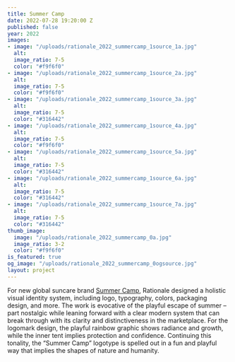 ```yaml
---
title: Summer Camp
date: 2022-07-28 19:20:00 Z
published: false
year: 2022
images:
- image: "/uploads/rationale_2022_summercamp_1source_1a.jpg"
  alt: 
  image_ratio: 7-5
  color: "#f9f6f0"
- image: "/uploads/rationale_2022_summercamp_1source_2a.jpg"
  alt: 
  image_ratio: 7-5
  color: "#f9f6f0"
- image: "/uploads/rationale_2022_summercamp_1source_3a.jpg"
  alt: 
  image_ratio: 7-5
  color: "#316442"
- image: "/uploads/rationale_2022_summercamp_1source_4a.jpg"
  alt: 
  image_ratio: 7-5
  color: "#f9f6f0"
- image: "/uploads/rationale_2022_summercamp_1source_5a.jpg"
  alt: 
  image_ratio: 7-5
  color: "#316442"
- image: "/uploads/rationale_2022_summercamp_1source_6a.jpg"
  alt: 
  image_ratio: 7-5
  color: "#316442"
- image: "/uploads/rationale_2022_summercamp_1source_7a.jpg"
  alt: 
  image_ratio: 7-5
  color: "#316442"
thumb_image:
  image: "/uploads/rationale_2022_summercamp_0a.jpg"
  image_ratio: 3-2
  color: "#f9f6f0"
is_featured: true
og_image: "/uploads/rationale_2022_summercamp_0ogsource.jpg"
layout: project
---
```


For new global suncare brand [Summer Camp](https://summercamplife.com/), Rationale designed a holistic visual identity system, including logo, typography, colors, packaging design, and more.
The work is evocative of the playful escape of summer – part nostalgic while leaning forward with a clear modern system that can break through with its clarity and distinctiveness in the marketplace. 
For the logomark design, the playful rainbow graphic shows radiance and growth, while the inner tent implies protection and confidence. Continuing this tonality, the “Summer Camp” logotype is spelled out in a fun and playful way that implies the shapes of nature and humanity.